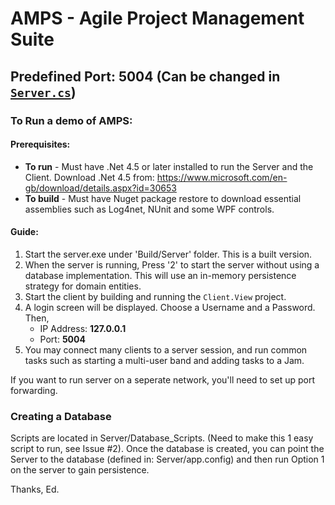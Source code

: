 # AMPS - Agile Project Management Suite

## Predefined Port: **5004** (Can be changed in [`Server.cs`](https://github.com/EdAllonby/AMPS/blob/master/Source/Server/Server.cs))

### To Run a demo of AMPS:

#### Prerequisites:
* **To run** - Must have .Net 4.5 or later installed to run the Server and the Client. Download .Net 4.5 from: https://www.microsoft.com/en-gb/download/details.aspx?id=30653
* **To build** - Must have Nuget package restore to download essential assemblies such as Log4net, NUnit and some WPF controls. 

#### Guide:
1. Start the server.exe under 'Build/Server' folder. This is a built version.
2. When the server is running, Press '2' to start the server without using a database implementation. This will use an in-memory persistence strategy for domain entities.
3. Start the client by building and running the `Client.View` project. 
4. A login screen will be displayed. Choose a Username and a Password. Then,
	* IP Address: **127.0.0.1**
	* Port: **5004**
5. You may connect many clients to a server session, and run common tasks such as starting a multi-user band and adding tasks to a Jam.

If you want to run server on a seperate network, you'll need to set up port forwarding.

### Creating a Database
Scripts are located in Server/Database_Scripts. (Need to make this 1 easy script to run, see Issue #2). Once the database is created, you can point the Server to the database (defined in: Server/app.config) and then run Option 1 on the server to gain persistence.

Thanks, Ed.
